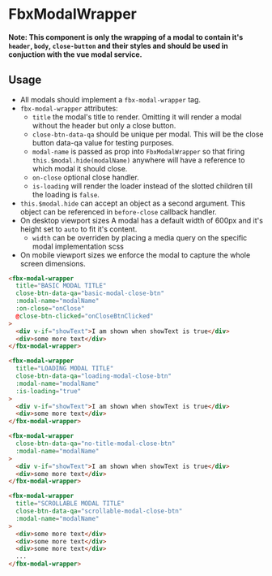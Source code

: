 # FbxModalWrapper

#### Note: This component is only the wrapping of a modal to contain it's `header`, `body`, `close-button` and their styles and should be used in conjuction with the vue modal service.
## Usage

* All modals should implement a `fbx-modal-wrapper` tag.
* `fbx-modal-wrapper` attributes:
    * `title` the modal's title to render. Omitting it will render a modal without the header but only a close button.
    * `close-btn-data-qa` should be unique per modal. This will be the close button data-qa value for testing purposes.
    * `modal-name` is passed as prop into `FbxModalWrapper` so that firing `this.$modal.hide(modalName)` anywhere will have a reference to which modal it should close.
    * `on-close` optional close handler.
    * `is-loading` will render the loader instead of the slotted children till the loading is `false`.
* `this.$modal.hide` can accept an object as a second argument. This object can be referenced in `before-close` callback handler.
* On desktop viewport sizes A modal has a default width of 600px and it's height set to `auto` to fit it's content.
    * `width` can be overriden by placing a media query on the specific modal implementation scss
* On mobile viewport sizes we enforce the modal to capture the whole screen dimensions.

```html
<fbx-modal-wrapper
  title="BASIC MODAL TITLE"
  close-btn-data-qa="basic-modal-close-btn"
  :modal-name="modalName"
  :on-close="onClose"
  @close-btn-clicked="onCloseBtnClicked"
>
  <div v-if="showText">I am shown when showText is true</div>
  <div>some more text</div>
</fbx-modal-wrapper>
```
```html
<fbx-modal-wrapper
  title="LOADING MODAL TITLE"
  close-btn-data-qa="loading-modal-close-btn"
  :modal-name="modalName"
  :is-loading="true"
>
  <div v-if="showText">I am shown when showText is true</div>
  <div>some more text</div>
</fbx-modal-wrapper>

```
```html
<fbx-modal-wrapper
  close-btn-data-qa="no-title-modal-close-btn"
  :modal-name="modalName"
>
  <div v-if="showText">I am shown when showText is true</div>
  <div>some more text</div>
</fbx-modal-wrapper>
```
```html
<fbx-modal-wrapper
  title="SCROLLABLE MODAL TITLE"
  close-btn-data-qa="scrollable-modal-close-btn"
  :modal-name="modalName"
>
  <div>some more text</div>
  <div>some more text</div>
  <div>some more text</div>
  ...
</fbx-modal-wrapper>
```
